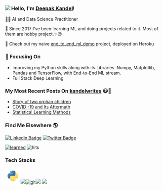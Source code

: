 ### <img src="https://media.giphy.com/media/hvRJCLFzcasrR4ia7z/giphy.gif" width="30px"> Hello, I'm [Deepak Kandel](https://kandeldeepak46.wixsite.com/kandelwrites/about)!

👨‍💻 AI and Data Science Practitioner

🌱 Since 2017 I've been learning ML and doing projects related to it. Most of them are hobby project.✨😍

:pushpin: Check out my naive [end_to_end_ml_demo](https://endtoendmldemo.herokuapp.com/) project, deployed on Heroku

### 🔭 Focusing On
- Improving my Python skills along with its Libraries: Numpy, Matplotlib, Pandas and TensorFlow, with End-to-End ML stream.<br />
- Full Stack Deep Learning <br />

### My Most Recent Posts On [kandelwrites](https://kandeldeepak46.wixsite.com/kandelwrites) 😃🧾
<!-- BLOG-POST-LIST:START -->
- [Story of two orphan children](https://kandeldeepak46.wixsite.com/kandelwrites/blog-1)
- [COVID -19 and Its Aftermath](https://kandeldeepak46.wixsite.com/kandelwrites/post/covid-19-and-its-aftermath)
- [Statistical Learning Methods](https://kandeldeepak46.wixsite.com/kandelwrites/post/statistical-learning-linear-regression-clustering-and-logistic-regression)
<!-- BLOG-POST-LIST:END -->


<!-- BLOG-POST-LIST:END -->

### Find Me Elsewhere 🌎

[![Linkedin Badge](https://img.shields.io/badge/-LinkedIn-blue?style=flat-square&logo=Linkedin&logoColor=white&link=https://www.linkedin.com/in/harshkumarkhatri/)](https://www.linkedin.com/in/kandeldeepak46//)  [![Twitter Badge](https://img.shields.io/badge/-Twitter-1ca0f1?style=flat-square&labelColor=1ca0f1&logo=twitter&logoColor=white&link=https://twitter.com/_diogorodrigues)](https://twitter.com/kandeldeepak46)

[![learned](https://img.shields.io/github/last-commit/deepak-kandel/keep_learning?label=learned&style=flat-square)](https://github.com/kandeldeepak46/keep_learning)
![hits](https://visitor-badge.laobi.icu/badge?page_id=kandeldeepak46)
### Tech Stacks
<img height="50" src="https://raw.githubusercontent.com/github/explore/80688e429a7d4ef2fca1e82350fe8e3517d3494d/topics/python/python.png"><img height="50" src="https://github.com/numpy/numpy/blob/master/branding/logo/primary/numpylogo.png"><img src="https://www.vectorlogo.zone/logos/git-scm/git-scm-icon.svg" alt="git" width="40" height="40"/><img height="50" src="https://www.gstatic.com/devrel-devsite/prod/veaa02889f0c07424beaa31d9bac1e874b6464e7ed7987fde4c94a59ace9487fa/tensorflow/images/lockup.svg">    <img height="50" src="https://keras.io/img/logo.png">






